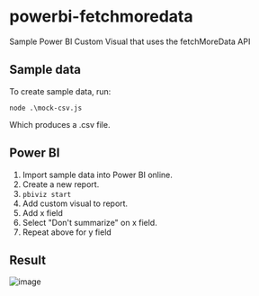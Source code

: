 # powerbi-fetchmoredata
Sample Power BI Custom Visual that uses the fetchMoreData API

## Sample data
To create sample data, run:
```
node .\mock-csv.js
```
Which produces a .csv file.

## Power BI
1. Import sample data into Power BI online.
1. Create a new report.
1. `pbiviz start`
1. Add custom visual to report.
1. Add x field
1. Select "Don't summarize" on x field.
1. Repeat above for y field

## Result
![image](https://user-images.githubusercontent.com/11507384/65347985-fbf08f00-db94-11e9-9a04-381d3988a38a.png)
